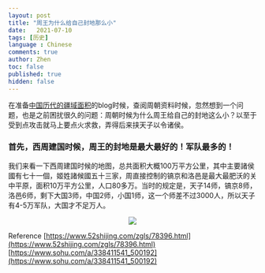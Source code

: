 ```yaml
---
layout: post
title: "周王为什么给自己封地那么小"
date:   2021-07-10
tags: [历史]
language : Chinese
comments: true
author: Zhen
toc: false
published: true
hidden: false
---
```

在准备[中国历代的疆域面积](/中国历代的疆域面积)的blog时候，查阅周朝资料时候，忽然想到一个问题，也是之前困扰很久的问题：周朝时候为什么周王给自己的封地这么小？以至于受到点攻击就马上要点火求救，弄得后来挟天子以令诸侯。

### 首先，西周建国时候，周王的封地是最大最好的！军队最多的！
我们来看一下西周建国时候的地图，总共面积大概100万平方公里，其中主要諸侯國有七十一個，姬姓諸候國五十三家，周直接控制的镐京和洛邑是最大最肥沃的关中平原，面积10万平方公里，人口80多万。当时的规定是，天子14师，镐京8师，洛邑6师，剩下大国3师，中国2师，小国1师，这一个师差不过3000人，所以天子有4-5万军队，大国才不足万人。
<p align="center"> <img src="{{ site.imageurl }}/中国疆域1.png"> </p> 


Reference
[https://www.52shijing.com/zgls/78396.html](https://www.52shijing.com/zgls/78396.html)
[https://www.sohu.com/a/338411541_500192](https://www.sohu.com/a/338411541_500192)
<!--stackedit_data:
eyJoaXN0b3J5IjpbMjI5Nzc5Mzk0LDE5ODU0MDgxNjcsMTI2Mj
IyMjQ4OV19
-->